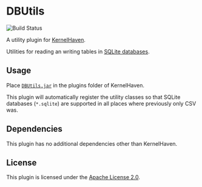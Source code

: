 # DBUtils

![Build Status](https://jenkins.sse.uni-hildesheim.de/buildStatus/icon?job=KernelHaven_DBUtils)

A utility plugin for [KernelHaven](https://github.com/KernelHaven/KernelHaven).

Utilities for reading an writing tables in [SQLite databases](https://sqlite.org/).

## Usage

Place [`DBUtils.jar`](https://jenkins.sse.uni-hildesheim.de/view/KernelHaven/job/KernelHaven_DBUtils/lastSuccessfulBuild/artifact/build/jar/DBUtils.jar) in the plugins folder of KernelHaven.

This plugin will automatically register the utility classes so that SQLite databases (`*.sqlite`) are supported in all places where previously only CSV was.

## Dependencies

This plugin has no additional dependencies other than KernelHaven.

## License

This plugin is licensed under the [Apache License 2.0](https://www.apache.org/licenses/LICENSE-2.0.html).
